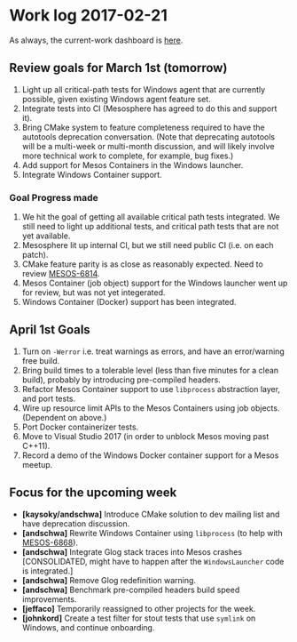 # Work log 2017-02-21

As always, the current-work dashboard is [here](https://issues.apache.org/jira/secure/Dashboard.jspa?selectPageId=12327654#).

## Review goals for March 1st (tomorrow)

1. Light up all critical-path tests for Windows agent that are currently possible,
   given existing Windows agent feature set.
1. Integrate tests into CI (Mesosphere has agreed to do this and support it).
1. Bring CMake system to feature completeness required to have the autotools deprecation conversation.
   (Note that deprecating autotools will be a multi-week or multi-month discussion,
   and will likely involve more technical work to complete, for example, bug fixes.)
1. Add support for Mesos Containers in the Windows launcher.
1. Integrate Windows Container support.

### Goal Progress made

1. We hit the goal of getting all available critical path tests integrated.
   We still need to light up additional tests, and critical path tests that are not yet available.
1. Mesosphere lit up internal CI, but we still need public CI (i.e. on each patch).
1. CMake feature parity is as close as reasonably expected.
   Need to review [MESOS-6814](https://issues.apache.org/jira/browse/MESOS-6814).
1. Mesos Container (job object) support for the Windows launcher went up for review,
   but was not yet integerated.
1. Windows Container (Docker) support has been integrated.

## April 1st Goals

1. Turn on `-Werror` i.e. treat warnings as errors, and have an error/warning free build.
1. Bring build times to a tolerable level (less than five minutes for a clean build), probably by introducing pre-compiled headers.
1. Refactor Mesos Container support to use `libprocess` abstraction layer, and port tests.
1. Wire up resource limit APIs to the Mesos Containers using job objects. (Dependent on above.)
1. Port Docker containerizer tests.
1. Move to Visual Studio 2017 (in order to unblock Mesos moving past C++11).
1. Record a demo of the Windows Docker container support for a Mesos meetup.

## Focus for the upcoming week

* **[kaysoky/andschwa]** Introduce CMake solution to dev mailing list and have deprecation discussion.
* **[andschwa]** Rewrite Windows Container using `libprocess` (to help with [MESOS-6868](https://issues.apache.org/jira/browse/MESOS-6868)).
* **[andschwa]** Integrate Glog stack traces into Mesos crashes [CONSOLIDATED, might have to happen after the `WindowsLauncher` code is integrated.]
* **[andschwa]** Remove Glog redefinition warning.
* **[andschwa]** Benchmark pre-compiled headers build speed improvements.
* **[jeffaco]** Temporarily reassigned to other projects for the week.
* **[johnkord]** Create a test filter for stout tests that use `symlink` on Windows, and continue onboarding.
